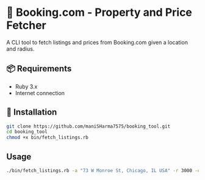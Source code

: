 # 🏨 Booking.com - Property and Price Fetcher

A CLI tool to fetch listings and prices from Booking.com given a location and radius.

## 📦 Requirements

- Ruby 3.x
- Internet connection

## 🚀 Installation

```bash
git clone https://github.com/maniSHarma7575/booking_tool.git
cd booking_tool
chmod +x bin/fetch_listings.rb
```

## Usage

```bash
./bin/fetch_listings.rb -a "73 W Monroe St, Chicago, IL USA" -r 3000 -o output.csv
```